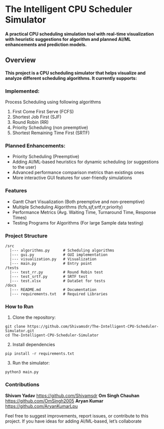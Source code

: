 # The Intelligent CPU Scheduler Simulator
#### A practical CPU scheduling simulation tool with real-time visualization with heuristic suggestions for algorithm and planned AI/ML enhancements and prediction models.

## Overview
#### This project is a CPU scheduling simulator that helps visualize and analyze different scheduling algorithms. It currently supports:

### Implemented:
Process Scheduling using following algorithms
1. First Come First Serve (FCFS)  
2. Shortest Job First (SJF)
3. Round Robin (RR)
4. Priority Scheduling (non preemptive)
5. Shortest Remaining Time First (SRTF)  

### Planned Enhancements:
+ Priority Scheduling (Preemptive)  
+ Adding AI/ML-based heuristics for dynamic scheduling (or suggestions to the user)  
+ Advanced performance comparison metrics than existings ones  
+ More interactive GUI features for user-friendly simulations  

### Features
+ Gantt Chart Visualization (Both preemptive and non-preemptive)  
+ Multiple Scheduling Algorithms (fcfs,sjf,srtf,rr,priority)  
+ Performance Metrics (Avg. Waiting Time, Turnaround Time, Response Times)  
+ Testing Programs for Algorithms (For large Sample data testing)  

### Project Structure
```
/src  
  |--- algorithms.py      # Scheduling algorithms  
  |--- gui.py             # GUI implementation 
  |--- visualization.py   # Visualization 
  |--- main.py            # Entry point  
/tests  
  |--- test_rr.py         # Round Robin test
  |--- test_srtf.py       # SRTF test
  |--- test.xlsx          # DataSet for tests
/docs  
  |--- README.md          # Documentation  
  |--- requirements.txt   # Required Libraries
```
### How to Run

1. Clone the repository:
```
git clone https://github.com/Shivamsdr/The-Intelligent-CPU-Scheduler-Simulator.git  
cd The-Intelligent-CPU-Scheduler-Simulator
```
2. Install dependencies
```
pip install -r requirements.txt
```
3. Run the simulator:
```
python3 main.py
```
 
### Contributions
**Shivam Yadav** https://github.com/Shivamsdr
**Om Singh Chauhan** https://github.com/OmSingh2005
**Aryan Kumar** https://github.com/AryanKumarLpu

Feel free to suggest improvements, report issues, or contribute to this project. If you have ideas for adding AI/ML-based, let’s collaborate